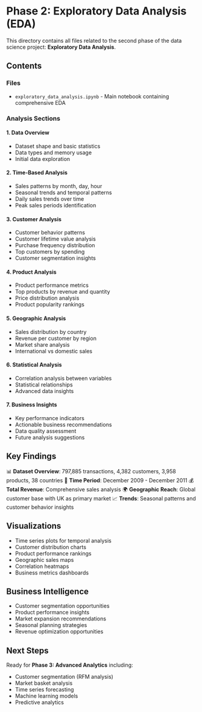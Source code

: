 # Phase 2: Exploratory Data Analysis (EDA)

This directory contains all files related to the second phase of the data science project: **Exploratory Data Analysis**.

## Contents

### Files

- `exploratory_data_analysis.ipynb` - Main notebook containing comprehensive EDA

### Analysis Sections

#### 1. Data Overview

- Dataset shape and basic statistics
- Data types and memory usage
- Initial data exploration

#### 2. Time-Based Analysis

- Sales patterns by month, day, hour
- Seasonal trends and temporal patterns
- Daily sales trends over time
- Peak sales periods identification

#### 3. Customer Analysis

- Customer behavior patterns
- Customer lifetime value analysis
- Purchase frequency distribution
- Top customers by spending
- Customer segmentation insights

#### 4. Product Analysis

- Product performance metrics
- Top products by revenue and quantity
- Price distribution analysis
- Product popularity rankings

#### 5. Geographic Analysis

- Sales distribution by country
- Revenue per customer by region
- Market share analysis
- International vs domestic sales

#### 6. Statistical Analysis

- Correlation analysis between variables
- Statistical relationships
- Advanced data insights

#### 7. Business Insights

- Key performance indicators
- Actionable business recommendations
- Data quality assessment
- Future analysis suggestions

## Key Findings

📊 **Dataset Overview**: 797,885 transactions, 4,382 customers, 3,958 products, 38 countries
📅 **Time Period**: December 2009 - December 2011
💰 **Total Revenue**: Comprehensive sales analysis
🌍 **Geographic Reach**: Global customer base with UK as primary market
📈 **Trends**: Seasonal patterns and customer behavior insights

## Visualizations

- Time series plots for temporal analysis
- Customer distribution charts
- Product performance rankings
- Geographic sales maps
- Correlation heatmaps
- Business metrics dashboards

## Business Intelligence

- Customer segmentation opportunities
- Product performance insights
- Market expansion recommendations
- Seasonal planning strategies
- Revenue optimization opportunities

## Next Steps

Ready for **Phase 3: Advanced Analytics** including:

- Customer segmentation (RFM analysis)
- Market basket analysis
- Time series forecasting
- Machine learning models
- Predictive analytics

